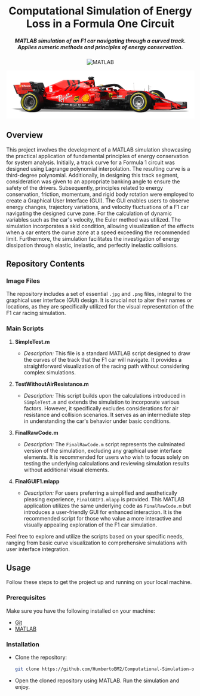 <div align="center">

# Computational Simulation of Energy Loss in a Formula One Circuit

##### MATLAB simulation of an F1 car navigating through a curved track. Applies numeric methods and principles of energy conservation.

![MATLAB](https://www.mathworks.com/matlabcentral/images/matlab-file-exchange.svg)

![Example Image](logo.png)

</div>

## Overview

This project involves the development of a MATLAB simulation showcasing the practical application of fundamental principles of energy conservation for system analysis. Initially, a track curve for a Formula 1 circuit was designed using Lagrange polynomial interpolation. The resulting curve is a third-degree polynomial. Additionally, in designing this track segment, consideration was given to an appropriate banking angle to ensure the safety of the drivers. Subsequently, principles related to energy conservation, friction, momentum, and rigid body rotation were employed to create a Graphical User Interface (GUI). The GUI enables users to observe energy changes, trajectory variations, and velocity fluctuations of a F1 car navigating the designed curve zone. For the calculation of dynamic variables such as the car's velocity, the Euler method was utilized. The simulation incorporates a skid condition, allowing visualization of the effects when a car enters the curve zone at a speed exceeding the recommended limit. Furthermore, the simulation facilitates the investigation of energy dissipation through elastic, inelastic, and perfectly inelastic collisions.

## Repository Contents

### Image Files
The repository includes a set of essential `.jpg` and `.png` files, integral to the graphical user interface (GUI) design. It is crucial not to alter their names or locations, as they are specifically utilized for the visual representation of the F1 car racing simulation.

### Main Scripts

1. **SimpleTest.m**
   - *Description:* This file is a standard MATLAB script designed to draw the curves of the track that the F1 car will navigate. It provides a straightforward visualization of the racing path without considering complex simulations.

2. **TestWithoutAirResistance.m**
   - *Description:* This script builds upon the calculations introduced in `SimpleTest.m` and extends the simulation to incorporate various factors. However, it specifically excludes considerations for air resistance and collision scenarios. It serves as an intermediate step in understanding the car's behavior under basic conditions.

3. **FinalRawCode.m**
   - *Description:* The `FinalRawCode.m` script represents the culminated version of the simulation, excluding any graphical user interface elements. It is recommended for users who wish to focus solely on testing the underlying calculations and reviewing simulation results without additional visual elements.

4. **FinalGUIF1.mlapp**
   - *Description:* For users preferring a simplified and aesthetically pleasing experience, `FinalGUIF1.mlapp` is provided. This MATLAB application utilizes the same underlying code as `FinalRawCode.m` but introduces a user-friendly GUI for enhanced interaction. It is the recommended script for those who value a more interactive and visually appealing exploration of the F1 car simulation.

Feel free to explore and utilize the scripts based on your specific needs, ranging from basic curve visualization to comprehensive simulations with user interface integration.


## Usage

Follow these steps to get the project up and running on your local machine.

### Prerequisites

Make sure you have the following installed on your machine:

- [Git](https://git-scm.com/)
- [MATLAB](https://matlab.mathworks.com/)

### Installation

- Clone the repository:

    ```bash
    git clone https://github.com/HumbertoBM2/Computational-Simulation-of-Energy-Loss-in-a-Formula-One-Circuit
    ```

- Open the cloned repository using MATLAB. Run the simulation and enjoy. 